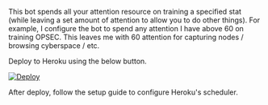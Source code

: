 This bot spends all your attention resource on training a specified stat (while leaving a set amount of attention to allow you to do other things). For example, I configure the bot to spend any attention I have above 60 on training OPSEC. This leaves me with 60 attention for capturing nodes / browsing cyberspace / etc.

Deploy to Heroku using the below button.

[![Deploy](https://www.herokucdn.com/deploy/button.png)](https://heroku.com/deploy)

After deploy, follow the setup guide to configure Heroku's scheduler.
